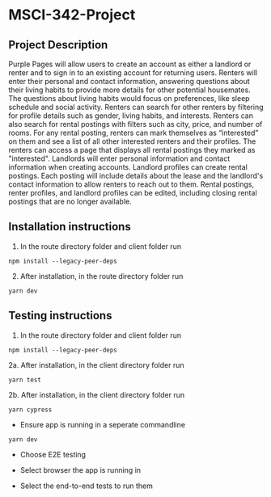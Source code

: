 # MSCI-342-Project
## Project Description

Purple Pages will allow users to create an account as either a landlord or renter and to sign in to an existing account for returning users. Renters will enter their personal and contact information, answering questions about their living habits to provide more details for other potential housemates. The questions about living habits would focus on preferences, like sleep schedule and social activity. Renters can search for other renters by filtering for profile details such as gender, living habits, and interests. Renters can also search for rental postings with filters such as city, price, and number of rooms. For any rental posting, renters can mark themselves as “interested” on them and see a list of all other interested renters and their profiles. The renters can access a page that displays all rental postings they marked as "interested". Landlords will enter personal information and contact information when creating accounts. Landlord profiles can create rental postings. Each posting will include details about the lease and the landlord's contact information to allow renters to reach out to them. Rental postings, renter profiles, and landlord profiles can be edited, including closing rental postings that are no longer available. 


## Installation instructions
1. In the route directory folder and client folder run 
```
npm install --legacy-peer-deps
```
2. After installation, in the route directory folder run
```
yarn dev
```

## Testing instructions
1. In the route directory folder and client folder run 
```
npm install --legacy-peer-deps
```
2a. After installation, in the client directory folder run
```
yarn test
```

2b. After installation, in the client directory folder run
```
yarn cypress
```

- Ensure app is running in a seperate commandline 

```
yarn dev
```

- Choose E2E testing

- Select browser the app is running in

- Select the end-to-end tests to run them

